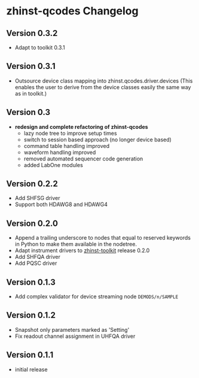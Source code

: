 # zhinst-qcodes Changelog

## Version 0.3.2
* Adapt to toolkit 0.3.1

## Version 0.3.1
* Outsource device class mapping into zhinst.qcodes.driver.devices
  (This enables the user to derive from the device classes easily the same
  way as in toolkit.)
## Version 0.3
* **redesign and complete refactoring of zhinst-qcodes**
  * lazy node tree to improve setup times
  * switch to session based approach (no longer device based)
  * command table handling improved
  * waveform handling improved
  * removed automated sequencer code generation
  * added LabOne modules

## Version 0.2.2
* Add SHFSG driver
* Support both HDAWG8 and HDAWG4

## Version 0.2.0
* Append a trailing underscore to nodes that equal to reserved keywords in Python to make them available in the nodetree.
* Adapt instrument drivers to [zhinst-toolkit](https://docs.zhinst.com/zhinst-toolkit/en/latest/changelog/index.html#version-0-1-2) release 0.2.0
* Add SHFQA driver
* Add PQSC driver

## Version 0.1.3
* Add complex validator for device streaming node `DEMODS/n/SAMPLE`

## Version 0.1.2
* Snapshot only parameters marked as 'Setting'
* Fix readout channel assignment in UHFQA driver

## Version 0.1.1
* initial release

